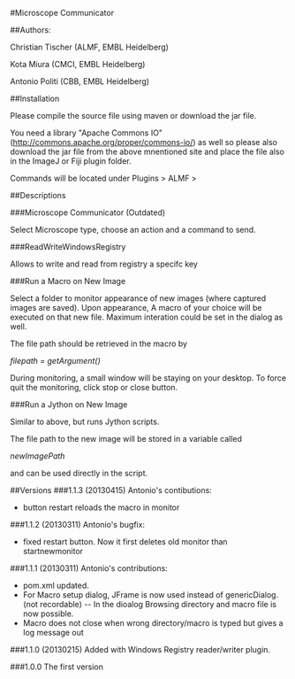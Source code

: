 #Microscope Communicator

##Authors: 

Christian Tischer (ALMF, EMBL Heidelberg)

Kota Miura (CMCI, EMBL Heidelberg)

Antonio Politi (CBB, EMBL Heidelberg)

##Installation

 Please compile the source file using maven or download the jar file.  
 
 You need a library "Apache Commons IO" (http://commons.apache.org/proper/commons-io/) 
 as well so please also download the jar file from the above mnentioned site and place the file also in the ImageJ or Fiji plugin folder. 

Commands will be located under Plugins > ALMF >

##Descriptions

###Microscope Communicator (Outdated)

Select Microscope type, choose an action and a command to send. 

###ReadWriteWindowsRegistry

Allows to write and read from registry a specifc key

###Run a Macro on New Image

Select a folder to monitor appearance of new images (where captured images are saved). Upon appearance, A macro of your choice will be executed on that new file. Maximum interation could be set in the dialog as well.  

The file path should be retrieved in the macro by

*filepath = getArgument()*

During monitoring, a small window will be staying on your desktop. To force quit the monitoring, click stop or close button.

###Run a Jython on New Image

Similar to above, but runs Jython scripts. 

The file path to the new image will be stored in a variable called 

*newImagePath*

and can be used directly in the script. 

##Versions
###1.1.3 (20130415)
Antonio's contibutions:
- button restart reloads the macro in monitor

###1.1.2 (20130311)
Antonio's bugfix:
- fixed restart button. Now it first deletes old monitor than startnewmonitor

###1.1.1 (20130311)
Antonio's contributions:

- pom.xml updated.
- For Macro setup dialog, JFrame is now used instead of genericDialog. (not recordable)
-- In the dioalog Browsing directory and macro file is now possible.
- Macro does not close when wrong directory/macro is typed but gives a log message out

###1.1.0 (20130215)
Added with Windows Registry reader/writer plugin. 

###1.0.0
The first version 







